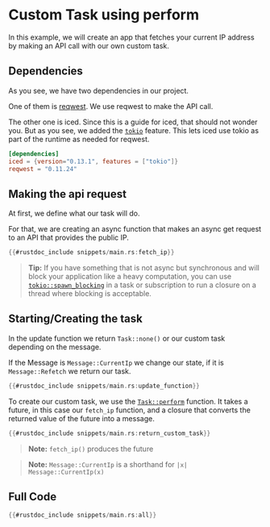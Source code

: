 # Custom Task using perform
In this example, we will create an app that fetches your current IP address by making an API call with our own custom task.

## Dependencies
As you see, we have two dependencies in our project.

One of them is [reqwest](https://docs.rs/reqwest/latest/reqwest/index.html). We use reqwest to make the API call.

The other one is iced.
Since this is a guide for iced, that should not wonder you.
But as you see, we added the [`tokio`](https://docs.rs/crate/iced/latest/features#tokio) feature.
This lets iced use tokio as part of the runtime as needed for reqwest.

```toml
[dependencies]
iced = {version="0.13.1", features = ["tokio"]}
reqwest = "0.11.24"
```

## Making the api request
At first, we define what our task will do.

For that, we are creating an async function that makes an async get request to an API that provides the public IP.
```rust
{{#rustdoc_include snippets/main.rs:fetch_ip}}
```

> **Tip:** If you have something that is not async but synchronous and will block your application like a heavy computation,
> you can use [`tokio::spawn_blocking`](https://dtantsur.github.io/rust-openstack/tokio/task/fn.spawn_blocking.html) in a task or subscription to run a closure on a thread where blocking is acceptable.

## Starting/Creating the task
In the update function we return `Task::none()` or our custom task depending on the message.

If the Message is `Message::CurrentIp` we change our state, if it is `Message::Refetch` we return our task.
```rust
{{#rustdoc_include snippets/main.rs:update_function}}
```

To create our custom task, we use the [`Task::perform`](https://docs.rs/iced/latest/iced/task/struct.Task.html#method.perform) function.
It takes a future, in this case our `fetch_ip` function, and a closure that converts the returned value of the future into a message.

```rust
{{#rustdoc_include snippets/main.rs:return_custom_task}}
```

> **Note:** `fetch_ip()` produces the future

> **Note:** `Message::CurrentIp` is a shorthand for `|x| Message::CurrentIp(x)`

## Full Code
```rust
{{#rustdoc_include snippets/main.rs:all}}
```
